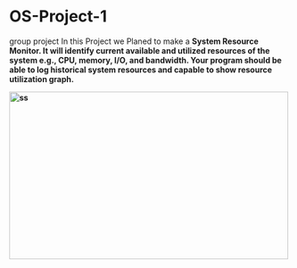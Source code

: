 # OS-Project-1
group project
In this Project we Planed to make a <b> System Resource Monitor<b>. It will identify current available and utilized resources of the system e.g., CPU, memory, I/O, and bandwidth. Your program should be able to log historical system resources and capable to show resource utilization graph.
  
  
<img src = "https://user-images.githubusercontent.com/102132643/224527909-9738ff11-baf8-4195-afa3-b67e307f31b5.png" alt = "ss" style = " width: 500px; height: 300px;">
